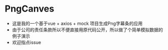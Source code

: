 # PngCanves
- 这是我的一个基于vue + axios + mock 项目生成Png字幕条的应用
- 由于公司的责任条款所以不便直接用原代码公开，所以做了个简单模拟数据的例子演示
- 欢迎指点issue
